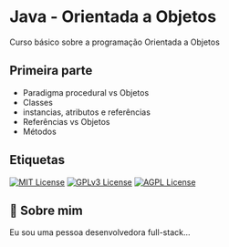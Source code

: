
# Java - Orientada a Objetos

Curso básico sobre a programação Orientada a Objetos


## Primeira parte

* Paradigma procedural vs Objetos
* Classes 
* instancias, atributos e referências
* Referências vs Objetos
* Métodos

## Etiquetas



[![MIT License](https://img.shields.io/badge/License-MIT-green.svg)](https://choosealicense.com/licenses/mit/)
[![GPLv3 License](https://img.shields.io/badge/License-GPL%20v3-yellow.svg)](https://opensource.org/licenses/)
[![AGPL License](https://img.shields.io/badge/license-AGPL-blue.svg)](http://www.gnu.org/licenses/agpl-3.0)


## 🚀 Sobre mim
Eu sou uma pessoa desenvolvedora full-stack...

